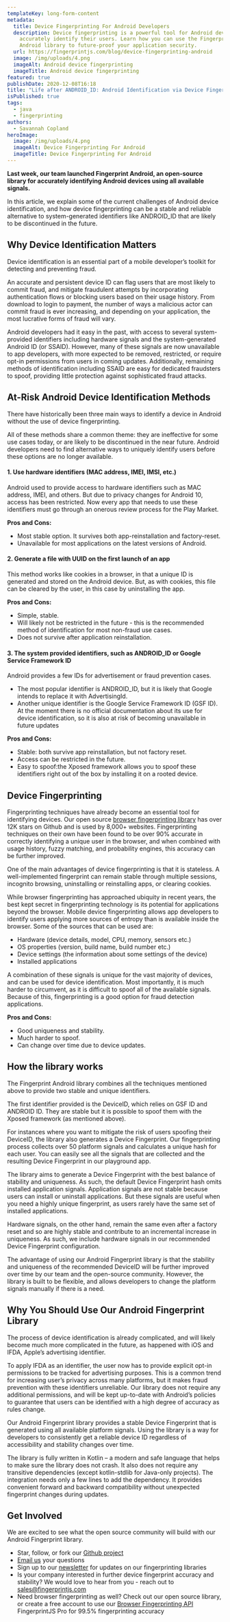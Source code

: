 ```yaml
---
templateKey: long-form-content
metadata:
  title: Device Fingerprinting For Android Developers
  description: Device fingerprinting is a powerful tool for Android developers to
    accurately identify their users. Learn how you can use the Fingerprint
    Android library to future-proof your application security.
  url: https://fingerprintjs.com/blog/device-fingerprinting-android
  image: /img/uploads/4.png
  imageAlt: Android device fingerprinting
  imageTitle: Android device fingerprinting
featured: true
publishDate: 2020-12-08T16:18
title: "Life after ANDROID_ID: Android Identification via Device Fingerprinting"
isPublished: true
tags:
  - java
  - fingerprinting
authors:
  - Savannah Copland
heroImage:
  image: /img/uploads/4.png
  imageAlt: Device Fingerprinting For Android
  imageTitle: Device Fingerprinting For Android
---
```

**Last week, our team launched Fingerprint Android, an open-source library for accurately identifying Android devices using all available signals.**

In this article, we explain some of the current challenges of Android device identification, and how device fingerprinting can be a stable and reliable alternative to system-generated identifiers like ANDROID_ID that are likely to be discontinued in the future.

## Why Device Identification Matters

Device identification is an essential part of a mobile developer’s toolkit for detecting and preventing fraud.

An accurate and persistent device ID can flag users that are most likely to commit fraud, and mitigate fraudulent attempts by incorporating authentication flows or blocking users based on their usage history. From download to login to payment, the number of ways a malicious actor can commit fraud is ever increasing, and depending on your application, the most lucrative forms of fraud will vary.

Android developers had it easy in the past, with access to several system-provided identifiers including hardware signals and the system-generated Android ID (or SSAID). However, many of these signals are now unavailable to app developers, with more expected to be removed, restricted, or require opt-in permissions from users in coming updates. Additionally, remaining methods of identification including SSAID are easy for dedicated fraudsters to spoof, providing little protection against sophisticated fraud attacks.

## At-Risk Android Device Identification Methods

There have historically been three main ways to identify a device in Android without the use of device fingerprinting.

All of these methods share a common theme: they are ineffective for some use cases today, or are likely to be discontinued in the near future. Android developers need to find alternative ways to uniquely identify users before these options are no longer available.

#### 1. Use hardware identifiers (MAC address, IMEI, IMSI, etc.)

Android used to provide access to hardware identifiers such as MAC address, IMEI, and others. But due to privacy changes for Android 10, access has been restricted. Now every app that needs to use these identifiers must go through an onerous review process for the Play Market.

**Pros and Cons:**

* Most stable option. It survives both app-reinstallation and factory-reset.
* Unavailable for most applications on the latest versions of Android.

#### 2. Generate a file with UUID on the first launch of an app

This method works like cookies in a browser, in that a unique ID is generated and stored on the Android device. But, as with cookies, this file can be cleared by the user, in this case by uninstalling the app.

**Pros and Cons:**

* Simple, stable.
* Will likely not be restricted in the future - this is the recommended method of identification for most non-fraud use cases.
* Does not survive after application reinstallation.

#### 3. The system provided identifiers, such as ANDROID_ID or Google Service Framework ID

Android provides a few IDs for advertisement or fraud prevention cases.

* The most popular identifier is ANDROID_ID, but it is likely that Google intends to replace it with AdvertisingId.
* Another unique identifier is the Google Service Framework ID (GSF ID). At the moment there is no official documentation about its use for device identification, so it is also at risk of becoming unavailable in future updates

**Pros and Cons:**

* Stable: both survive app reinstallation, but not factory reset.
* Access can be restricted in the future.
* Easy to spoof:the Xposed framework allows you to spoof these identifiers right out of the box by installing it on a rooted device.

## Device Fingerprinting

Fingerprinting techniques have already become an essential tool for identifying devices. Our open source [browser fingerprinting library](https://github.com/fingerprintjs/fingerprintjs) has over 12K stars on Github and is used by 8,000+ websites. Fingerprinting techniques on their own have been found to be over 90% accurate in correctly identifying a unique user in the browser, and when combined with usage history, fuzzy matching, and probability engines, this accuracy can be further improved.

One of the main advantages of device fingerprinting is that it is stateless. A well-implemented fingerprint can remain stable through multiple sessions, incognito browsing, uninstalling or reinstalling apps, or clearing cookies.

While browser fingerprinting has approached ubiquity in recent years, the best kept secret in fingerprinting technology is its potential for applications beyond the browser. Mobile device fingerprinting allows app developers to identify users applying more sources of entropy than is available inside the browser. Some of the sources that can be used are:

* Hardware (device details, model, CPU, memory, sensors etc.)
* OS properties (version, build name, build number etc.)
* Device settings (the information about some settings of the device)
* Installed applications

A combination of these signals is unique for the vast majority of devices, and can be used for device identification. Most importantly, it is much harder to circumvent, as it is difficult to spoof all of the available signals. Because of this, fingerprinting is a good option for fraud detection applications.

**Pros and Cons:**

* Good uniqueness and stability.
* Much harder to spoof.
* Can change over time due to device updates.

## How the library works

The Fingerprint Android library combines all the techniques mentioned above to provide two stable and unique identifiers.

The first identifier provided is the DeviceID, which relies on GSF ID and ANDROID ID. They are stable but it is possible to spoof them with the Xposed framework (as mentioned above).

For instances where you want to mitigate the risk of users spoofing their DeviceID, the library also generates a Device Fingerprint. Our fingerprinting process collects over 50 platform signals and calculates a unique hash for each user. You can easily see all the signals that are collected and the resulting Device Fingerprint in our playground app.

The library aims to generate a Device Fingerprint with the best balance of stability and uniqueness. As such, the default Device Fingerprint hash omits installed application signals. Application signals are not stable because users can install or uninstall applications. But these signals are useful when you need a highly unique fingerprint, as users rarely have the same set of installed applications.

Hardware signals, on the other hand, remain the same even after a factory reset and so are highly stable and contribute to an incremental increase in uniqueness. As such, we include hardware signals in our recommended Device Fingerprint configuration.

The advantage of using our Android Fingerprint library is that the stability and uniqueness of the recommended DeviceID will be further improved over time by our team and the open-source community. However, the library is built to be flexible, and allows developers to change the platform signals manually if there is a need.

## Why You Should Use Our Android Fingerprint Library

The process of device identification is already complicated, and will likely become much more complicated in the future, as happened with iOS and IFDA, Apple’s advertising identifier.

To apply IFDA as an identifier, the user now has to provide explicit opt-in permissions to be tracked for advertising purposes. This is a common trend for increasing user’s privacy across many platforms, but it makes fraud prevention with these identifiers unreliable. Our library does not require any additional permissions, and will be kept up-to-date with Android’s policies to guarantee that users can be identified with a high degree of accuracy as rules change.

Our Android Fingerprint library provides a stable Device Fingerprint that is generated using all available platform signals. Using the library is a way for developers to consistently get a reliable device ID regardless of accessibility and stability changes over time.

The library is fully written in Kotlin – a modern and safe language that helps to make sure the library does not crash. It also does not require any transitive dependencies (except kotlin-stdlib for Java-only projects). The integration needs only a few lines to add the dependency. It provides convenient forward and backward compatibility without unexpected fingerprint changes during updates.

## Get Involved

We are excited to see what the open source community will build with our Android Fingerprint library.

* Star, follow, or fork our [Github project](https://github.com/fingerprintjs/fingerprint-android)
* [Email us](mailto:sales@fingerprintjs.com) your questions
* Sign up to our [newsletter](https://mailchi.mp/708d84efc0c1/updates-signup) for updates on our fingerprinting libraries
* Is your company interested in further device fingerprint accuracy and stability? We would love to hear from you - reach out to [sales@fingerprintjs.com](mailto:sales@fingerprintjs.com)
* Need browser fingerprinting as well? Check out our open source library, or create a free account to use our [Browser Fingerprinting API](/) FingerprintJS Pro for 99.5% fingerprinting accuracy